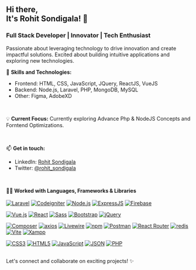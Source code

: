 ## Hi there, <br> It's Rohit Sondigala! 👋
### Full Stack Developer | Innovator | Tech Enthusiast

Passionate about leveraging technology to drive innovation and create impactful solutions. Excited about building intuitive applications and exploring new technologies.


🚀 **Skills and Technologies:**
- Frontend: HTML, CSS, JavaScript, JQuery, ReactJS, VueJS
- Backend: Node.js, Laravel, PHP, MongoDB, MySQL
- Other: Figma, AdobeXD

<br>

💡 **Current Focus:**
Currently exploring Advance Php & NodeJS Concepts and Forntend Optimizations.

<br>

📫 **Get in touch:**
- LinkedIn: [Rohit Sondigala](https://www.linkedin.com/in/rohit-sondigala/)
- Twitter: [@rohit_sondigala](https://twitter.com/rohit_sondigala)

<br>
  
👨‍💻 **Worked with Languages, Frameworks & Libraries**  
<br>
[![Laravel](https://img.shields.io/badge/Laravel-FF2D20?style=for-the-badge&logo=laravel&logoColor=white)](https://laravel.com/)
[![Codeigniter](https://img.shields.io/badge/Codeigniter-EF4223?style=for-the-badge&logo=codeigniter&logoColor=white)](https://codeigniter.com/)
[![Node.js](https://img.shields.io/badge/Node%20js-339933?style=for-the-badge&logo=nodedotjs&logoColor=white)](https://nodejs.org/)
[![ExpressJS](https://img.shields.io/badge/Express%20js-000000?style=for-the-badge&logo=express&logoColor=white)](https://expressjs.com/)
[![Firebase](https://img.shields.io/badge/firebase-ffca28?style=for-the-badge&logo=firebase&logoColor=black)](https://firebase.google.com/)

[![Vue.js](https://img.shields.io/badge/Vue%20js-35495E?style=for-the-badge&logo=vuedotjs&logoColor=4FC08D)](https://vuejs.org/)
[![React](https://img.shields.io/badge/React-20232A?style=for-the-badge&logo=react&logoColor=61DAFB)](https://reactjs.org/)
[![Sass](https://img.shields.io/badge/Sass-CC6699?style=for-the-badge&logo=sass&logoColor=white)](https://sass-lang.com/)
[![Bootstrap](https://img.shields.io/badge/Bootstrap-563D7C?style=for-the-badge&logo=bootstrap&logoColor=white)](https://getbootstrap.com/)
[![jQuery](https://img.shields.io/badge/jQuery-0769AD?style=for-the-badge&logo=jquery&logoColor=white)](https://jquery.com/)

[![Composer](https://img.shields.io/badge/Composer-885630?style=for-the-badge&logo=Composer&logoColor=white)](https://getcomposer.org/)
[![axios](https://img.shields.io/badge/axios-671ddf?&style=for-the-badge&logo=axios&logoColor=white)](https://axios-http.com/)
[![Livewire](https://img.shields.io/badge/livewire-4e56a6?style=for-the-badge&logo=livewire&logoColor=white)](https://laravel-livewire.com/)
[![npm](https://img.shields.io/badge/npm-CB3837?style=for-the-badge&logo=npm&logoColor=white)](https://www.npmjs.com/)
[![Postman](https://img.shields.io/badge/Postman-FF6C37?style=for-the-badge&logo=Postman&logoColor=white)](https://www.postman.com/)
[![React Router](https://img.shields.io/badge/React_Router-CA4245?style=for-the-badge&logo=react-router&logoColor=white)](https://reactrouter.com/)
[![redis](https://img.shields.io/badge/redis-CC0000.svg?&style=for-the-badge&logo=redis&logoColor=white)](https://redis.io/)
[![Vite](https://img.shields.io/badge/Vite-B73BFE?style=for-the-badge&logo=vite&logoColor=FFD62E)](https://vitejs.dev/)
[![Xampp](https://img.shields.io/badge/Xampp-F37623?style=for-the-badge&logo=xampp&logoColor=white)](https://www.apachefriends.org/index.html)

[![CSS3](https://img.shields.io/badge/CSS3-1572B6?style=for-the-badge&logo=css3&logoColor=white)](https://developer.mozilla.org/en-US/docs/Web/CSS)
[![HTML5](https://img.shields.io/badge/HTML5-E34F26?style=for-the-badge&logo=html5&logoColor=white)](https://developer.mozilla.org/en-US/docs/Web/Guide/HTML/HTML5)
[![JavaScript](https://img.shields.io/badge/JavaScript-323330?style=for-the-badge&logo=javascript&logoColor=F7DF1E)](https://developer.mozilla.org/en-US/docs/Web/JavaScript)
[![JSON](https://img.shields.io/badge/json-5E5C5C?style=for-the-badge&logo=json&logoColor=white)](https://www.json.org/json-en.html)
[![PHP](https://img.shields.io/badge/PHP-777BB4?style=for-the-badge&logo=php&logoColor=white)](https://www.php.net/)

<br>
Let's connect and collaborate on exciting projects! ✨
